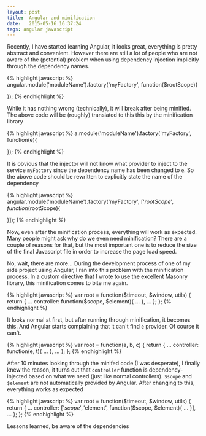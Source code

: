 ```yaml
---
layout: post
title:  Angular and minification
date:   2015-05-16 16:37:24
tags: angular javascript
---
```


Recently, I have started learning Angular, it looks great, everything is pretty abstract and convenient. However there are still a lot of people who are not aware of the (potential) problem when using dependency injection implicitly through the dependency names.

{% highlight javascript %}
angular.module('moduleName').factory('myFactory', function($rootScope){
  
});
{% endhighlight %}

While it has nothing wrong (technically), it will break after being minified. The above code will be (roughly) translated to this this by the minification library

{% highlight javascript %}
a.module('moduleName').factory('myFactory', function(e){
  
});
{% endhighlight %}

It is obvious that the injector will not know what provider to inject to the service `myFactory` since the dependency name has been changed to `e`. So the above code should be rewritten to explicitly state the name of the dependency

{% highlight javascript %}
angular.module('moduleName').factory('myFactory', ['$rootScope', function($rootScope){
  
}]);
{% endhighlight %}

Now, even after the minification process, everything will work as expected. Many people might ask why do we even need minification? There are a couple of reasons for that, but the most important one is to reduce the size of the final Javascript file in order to increase the page load speed.

No, wait, there are more... During the development process of one of my side project using Angular, I ran into this problem with the minification process. In a custom directive that I wrote to use the excellent Masonry library, this minification comes to bite me again.

{% highlight javascript %}
var root = function($timeout, $window, utils) {
  return {
    ...
    controller: function($scope, $element){
      ...
    },
    ...
  };
};
{% endhighlight %}

It looks normal at first, but after running through minification, it becomes this. And Angular starts complaining that it can't find `e` provider. Of course it can't.

{% highlight javascript %}
var root = function(a, b, c) {
  return {
    ...
    controller: function(e, t){
      ...
    },
    ...
  };
};
{% endhighlight %}

After 10 minutes looking through the minifed code (I was desperate), I finally knew the reason, it turns out that `controller` function is dependency-injected based on what we need (just like normal controllers). `$scope` and `$element` are not automatically provided by Angular. After changing to this, everything works as expected

{% highlight javascript %}
var root = function($timeout, $window, utils) {
  return {
    ...
    controller: ['$scope', '$element', function($scope, $element){
      ...
    }],
    ...
  };
};
{% endhighlight %}

Lessons learned, be aware of the dependencies